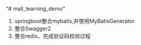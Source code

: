 "# mall_learning_demo" 
1. springboot整合mybatis,并使用MyBatisGenerator
2. 整合Swagger2
3. 整合redis，完成验证码校验过程
